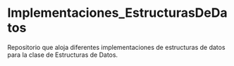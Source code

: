# Implementaciones_EstructurasDeDatos
Repositorio que aloja diferentes implementaciones de estructuras de datos para la clase de Estructuras de Datos.
